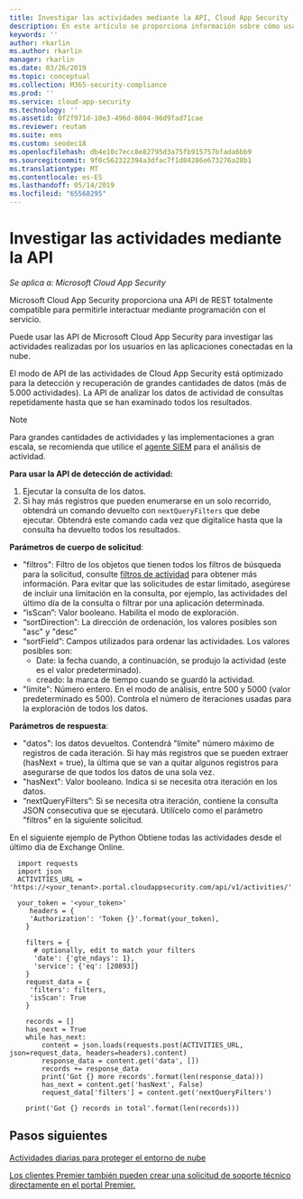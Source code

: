 ```yaml
---
title: Investigar las actividades mediante la API, Cloud App Security | Microsoft Docs
description: En este artículo se proporciona información sobre cómo usar la API para investigar la actividad del usuario en Cloud App Security.
keywords: ''
author: rkarlin
ms.author: rkarlin
manager: rkarlin
ms.date: 03/26/2019
ms.topic: conceptual
ms.collection: M365-security-compliance
ms.prod: ''
ms.service: cloud-app-security
ms.technology: ''
ms.assetid: 0f2f971d-10e3-496d-8004-96d9fad71cae
ms.reviewer: reutam
ms.suite: ems
ms.custom: seodec18
ms.openlocfilehash: db4e10c7ecc8e82795d3a75fb915757bfada6bb9
ms.sourcegitcommit: 9f0c562322394a3dfac7f1d84286e673276a28b1
ms.translationtype: MT
ms.contentlocale: es-ES
ms.lasthandoff: 05/14/2019
ms.locfileid: "65568295"
---
```

# <a name="investigate-activities-using-the-api"></a>Investigar las actividades mediante la API

*Se aplica a: Microsoft Cloud App Security*

Microsoft Cloud App Security proporciona una API de REST totalmente compatible para permitirle interactuar mediante programación con el servicio.

Puede usar las API de Microsoft Cloud App Security para investigar las actividades realizadas por los usuarios en las aplicaciones conectadas en la nube. 

El modo de API de las actividades de Cloud App Security está optimizado para la detección y recuperación de grandes cantidades de datos (más de 5.000 actividades). La API de analizar los datos de actividad de consultas repetidamente hasta que se han examinado todos los resultados. 

> [!NOTE] 
> Para grandes cantidades de actividades y las implementaciones a gran escala, se recomienda que utilice el [agente SIEM](siem.md) para el análisis de actividad.

**Para usar la API de detección de actividad:**

1. Ejecutar la consulta de los datos.
1. Si hay más registros que pueden enumerarse en un solo recorrido, obtendrá un comando devuelto con `nextQueryFilters` que debe ejecutar. Obtendrá este comando cada vez que digitalice hasta que la consulta ha devuelto todos los resultados.
 
 
**Parámetros de cuerpo de solicitud**:
- "filtros": Filtro de los objetos que tienen todos los filtros de búsqueda para la solicitud, consulte [filtros de actividad](activity-filters.md) para obtener más información. Para evitar que las solicitudes de estar limitado, asegúrese de incluir una limitación en la consulta, por ejemplo, las actividades del último día de la consulta o filtrar por una aplicación determinada.
- “isScan”: Valor booleano. Habilita el modo de exploración.
- “sortDirection”: La dirección de ordenación, los valores posibles son "asc" y "desc" 
- “sortField”: Campos utilizados para ordenar las actividades. Los valores posibles son: 
    - Date: la fecha cuando, a continuación, se produjo la actividad (este es el valor predeterminado).
    - creado: la marca de tiempo cuando se guardó la actividad.
- "límite": Número entero. En el modo de análisis, entre 500 y 5000 (valor predeterminado es 500). Controla el número de iteraciones usadas para la exploración de todos los datos. 

**Parámetros de respuesta**:
- "datos": los datos devueltos. Contendrá "límite" número máximo de registros de cada iteración. Si hay más registros que se pueden extraer (hasNext = true), la última que se van a quitar algunos registros para asegurarse de que todos los datos de una sola vez.
- "hasNext": Valor booleano. Indica si se necesita otra iteración en los datos.
- “nextQueryFilters”: Si se necesita otra iteración, contiene la consulta JSON consecutiva que se ejecutará. Utilícelo como el parámetro "filtros" en la siguiente solicitud.

En el siguiente ejemplo de Python Obtiene todas las actividades desde el último día de Exchange Online.

      import requests
      import json
      ACTIVITIES_URL = 'https://<your_tenant>.portal.cloudappsecurity.com/api/v1/activities/'
    
      your_token = '<your_token>'
         headers = {
         'Authorization': 'Token {}'.format(your_token),
        }
    
        filters = {
          # optionally, edit to match your filters
          'date': {'gte_ndays': 1},
          'service': {'eq': [20893]}
        }
        request_data = {
         'filters': filters,
         'isScan': True
        }
        
        records = []
        has_next = True
        while has_next:
            content = json.loads(requests.post(ACTIVITIES_URL, json=request_data, headers=headers).content)
            response_data = content.get('data', [])
            records += response_data
            print('Got {} more records'.format(len(response_data)))
            has_next = content.get('hasNext', False)
            request_data['filters'] = content.get('nextQueryFilters')
        
        print('Got {} records in total'.format(len(records)))
        
 
## <a name="next-steps"></a>Pasos siguientes
[Actividades diarias para proteger el entorno de nube](daily-activities-to-protect-your-cloud-environment.md)   

[Los clientes Premier también pueden crear una solicitud de soporte técnico directamente en el portal Premier.](https://premier.microsoft.com/)  
  
